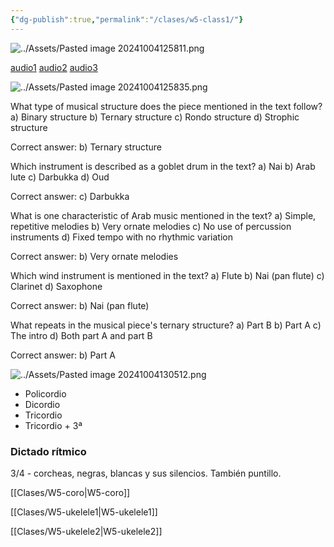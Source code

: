 ```yaml
---
{"dg-publish":true,"permalink":"/clases/w5-class1/"}
---
```



<div class="slide">

![../Assets/Pasted image 20241004125811.png](/img/user/Assets/Pasted%20image%2020241004125811.png)

</div>
<div class="slide">

[audio1](https://aulamhe.com/mod/resource/view.php?id=33901) [audio2](https://aulamhe.com/mod/resource/view.php?id=33902) [audio3](https://aulamhe.com/mod/resource/view.php?id=33903)

![../Assets/Pasted image 20241004125835.png](/img/user/Assets/Pasted%20image%2020241004125835.png)

</div>
<div class="slide">

What type of musical structure does the piece mentioned in the text follow?
a) Binary structure
b) Ternary structure
c) Rondo structure
d) Strophic structure

</div>
<div class="slide">

Correct answer: b) Ternary structure

</div>

<div class="slide">

Which instrument is described as a goblet drum in the text?
a) Nai
b) Arab lute
c) Darbukka
d) Oud

</div>
<div class="slide">

Correct answer: c) Darbukka

</div>

<div class="slide">

What is one characteristic of Arab music mentioned in the text?
a) Simple, repetitive melodies
b) Very ornate melodies
c) No use of percussion instruments
d) Fixed tempo with no rhythmic variation

</div>
<div class="slide">

Correct answer: b) Very ornate melodies

</div>

<div class="slide">

Which wind instrument is mentioned in the text?
a) Flute
b) Nai (pan flute)
c) Clarinet
d) Saxophone

</div>
<div class="slide">

Correct answer: b) Nai (pan flute)

</div>

<div class="slide">

What repeats in the musical piece's ternary structure?
a) Part B
b) Part A
c) The intro
d) Both part A and part B

</div>
<div class="slide">

Correct answer: b) Part A

</div>
<div class="slide">

![../Assets/Pasted image 20241004130512.png](/img/user/Assets/Pasted%20image%2020241004130512.png)

</div>
<div class="slide">

- Policordio
- Dicordio
- Tricordio
- Tricordio + 3ª

</div>
<div class="slide">

### Dictado rítmico

3/4 - corcheas, negras, blancas y sus silencios. También puntillo.

</div>
<div class="slide">

[[Clases/W5-coro\|W5-coro]]

[[Clases/W5-ukelele1\|W5-ukelele1]]

[[Clases/W5-ukelele2\|W5-ukelele2]]

</div>